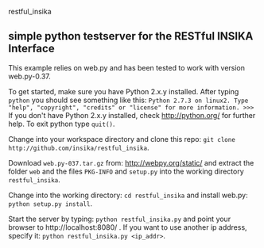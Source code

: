 
restful_insika

simple python testserver for the RESTful INSIKA Interface
--------------------------------------------------------------

This example relies on web.py and has been tested to work with version web.py-0.37.

To get started, make sure you have Python 2.x.y installed. 
After typing `python` you should see something like this: 
`Python 2.7.3 on linux2. Type "help", "copyright", "credits" or "license" for more information. >>>`
If you don't have Python 2.x.y installed, check http://python.org/ for further help. To exit python type `quit()`. 

Change into your workspace directory and clone this repo: 
`git clone http://github.com/insika/restful_insika`.

Download `web.py-037.tar.gz` from: http://webpy.org/static/ and extract the folder `web` and the files `PKG-INFO` and `setup.py` into the working directory `restful_insika`. 

Change into the working directory: 
`cd restful_insika` 
and install web.py: 
`python setup.py install`.

Start the server by typing: 
`python restful_insika.py` 
and point your browser to http://localhost:8080/ . 
If you want to use another ip address, specify it: 
`python restful_insika.py <ip_addr>`.



